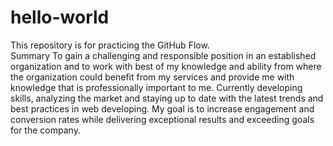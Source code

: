 # hello-world
This repository is for practicing the GitHub Flow.
<br>Summary
To gain a challenging and responsible position in an established organization and to work with best of my knowledge and ability from where the organization could benefit from my services and provide me with knowledge that is professionally important to me. Currently developing skills, analyzing the market and staying up to date with the latest trends and best practices in web developing. My goal is to increase engagement and conversion rates while delivering exceptional results and exceeding goals for the company.
